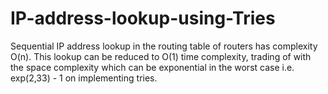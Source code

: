 # IP-address-lookup-using-Tries
Sequential IP address lookup in the routing table of routers has complexity O(n). This lookup can be reduced to O(1) time complexity, trading of with the space complexity which can be exponential in the worst case i.e. exp(2,33) - 1 on implementing tries.
